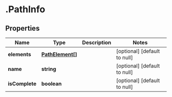 # .PathInfo

## Properties
Name | Type | Description | Notes
------------ | ------------- | ------------- | -------------
**elements** | [**PathElement[]**](PathElement.md) |  | [optional] [default to null]
**name** | **string** |  | [optional] [default to null]
**isComplete** | **boolean** |  | [optional] [default to null]


